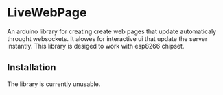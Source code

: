 # LiveWebPage
An arduino library for creating create web pages that update automaticaly throught websockets. It alowes for interactive ui that update the server instantly. This library is desiged to work with esp8266 chipset.

## Installation
The library is currently unusable.